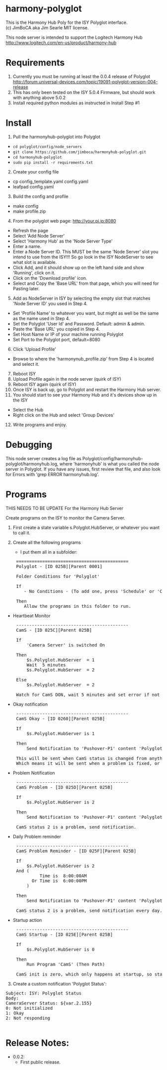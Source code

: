 # harmony-polyglot

This is the Harmony Hub Poly for the ISY Polyglot interface.  
(c) JimBoCA aka Jim Searle
MIT license. 


This node server is intended to support the Logitech Harmony Hub http://www.logitech.com/en-us/product/harmony-hub


# Requirements

1. Currently you must be running at least the 0.0.4 release of Polyglot
   http://forum.universal-devices.com/topic/19091-polyglot-version-004-release
2. This has only been tested on the ISY 5.0.4 Firmware, but should work with anything above 5.0.2
3. Install required python modules as instructed in Install Step #1

# Install

1. Pull the harmonyhub-polyglot into Polyglot
  * `cd polyglot/config/node_servers`
  * `git clone https://github.com/jimboca/harmonyhub-polyglot.git`
  * `cd harmonyhub-polyglot`
  * `sudo pip install -r requirements.txt`
2. Create your config file
  * cp config_template.yaml config.yaml
  * leafpad config.yaml
3. Build the config and profile
  * make config
  * make profile.zip
4. From the polyglot web page: http://your.pi.ip:8080
  * Refresh the page
  * Select 'Add Node Server'
  * Select 'Harmony Hub' as the 'Node Server Type'
  * Enter a name.
  * Enter a Node Server ID.  This MUST be the same 'Node Server' slot you intend to use from the ISY!!! So go look in the ISY NodeServer to see what slot is available.
  * Click Add, and it should show up on the left hand side and show 'Running', click on it.
  * Click on the 'Download profile' icon.
  * Select and Copy the 'Base URL' from that page, which you will need for Pasting later.
5. Add as NodeServer in ISY by selecting the empty slot that matches 'Node Server ID' you used in Step 4.
  * Set 'Profile Name' to whatever you want, but might as well be the same as the name used in Step 4.
  * Set the Polyglot 'User Id' and Password.  Default: admin & admin.
  * Paste the 'Base URL' you copied in Step 4.
  * Set Host Name or IP of your machine running Polyglot
  * Set Port to the Polyglot port, default=8080
6. Click 'Upload Profile'
  * Browse to where the 'harmonynub_profile.zip' from Step 4 is located and select it.
7. Reboot ISY
8. Upload Profile again in the node server (quirk of ISY)
9. Reboot ISY again (quirk of ISY)
10. Once ISY is back up, go to Polyglot and restart the Harmony Hub server.
11. You should start to see your Harmony Hub and it's devices show up in the ISY
  * Select the Hub
  * Right click on the Hub and select 'Group Devices'
12. Write programs and enjoy.

# Debugging

This node server creates a log file as Polyglot/config/harmonyhub-polyglot/harmonyhub.log, where 'harmonyhub' is what you called the node server in Polyglot.  If you have any issues, first review that file, and also look for Errors with 'grep ERROR harmonyhub.log'.

# Programs

THIS NEEDS TO BE UPDATE For the Harmony Hub Server

Create programs on the ISY to monitor the Camera Server.

1. First create a state variable s.Polyglot.HubServer, or whatever you want to call it.
2. Create all the following programs

   * I put them all in a subfolder:
<pre>
    ===========================================
    Polyglot - [ID 025B][Parent 0001]

    Folder Conditions for 'Polyglot'

    If
       - No Conditions - (To add one, press 'Schedule' or 'Condition')
 
    Then
       Allow the programs in this folder to run.
</pre>

   * Heartbeat Monitor
<pre>
    -------------------------------------------
    CamS - [ID 025C][Parent 025B]

    If
        'Camera Server' is switched On
 
    Then
        $s.Polyglot.HubServer  = 1
        Wait  5 minutes 
        $s.Polyglot.HubServer  = 2
 
    Else
        $s.Polyglot.HubServer  = 2
 
    Watch for CamS DON, wait 5 minutes and set error if not seen.
</pre>

  * Okay notification
<pre>
    -------------------------------------------
    CamS Okay - [ID 0260][Parent 025B]

    If
        $s.Polyglot.HubServer is 1
 
    Then
        Send Notification to 'Pushover-P1' content 'Polyglot Status'
 
    This will be sent when CamS status is changed from anything to 1.
    Which means it will be sent when a problem is fixed, or ISY is starting up.
</pre>

   * Problem Notification
<pre>
    -------------------------------------------
    CamS Problem - [ID 025D][Parent 025B]

    If
        $s.Polyglot.HubServer is 2
 
    Then
        Send Notification to 'Pushover-P1' content 'Polyglot Status'
 
    CamS status 2 is a problem, send notification.
</pre>

   * Daily Problem reminder
<pre>
    -------------------------------------------
    CamS Problem Reminder - [ID 025F][Parent 025B]

    If
        $s.Polyglot.HubServer is 2
    And (
             Time is  8:00:00AM
          Or Time is  6:00:00PM
        )
 
    Then
        Send Notification to 'Pushover-P1' content 'Polyglot Status'
 
    CamS status 2 is a problem, send notification every day.
</pre>

   * Startup action
<pre>
    -------------------------------------------
    CamS Startup - [ID 025E][Parent 025B]

    If
        $s.Polyglot.HubServer is 0
 
    Then
        Run Program 'CamS' (Then Path)
 
    CamS init is zero, which only happens at startup, so start watching the CamS.
</pre>

3. Create a custom notification 'Polyglot Status':
<pre>
Subject: ISY: Polyglot Status
Body:
CameraServer Status: ${var.2.155}
0: Not initialized
1: Okay
2: Not responding

</pre>

# Release Notes:

- 0.0.2:
   - First public release.
